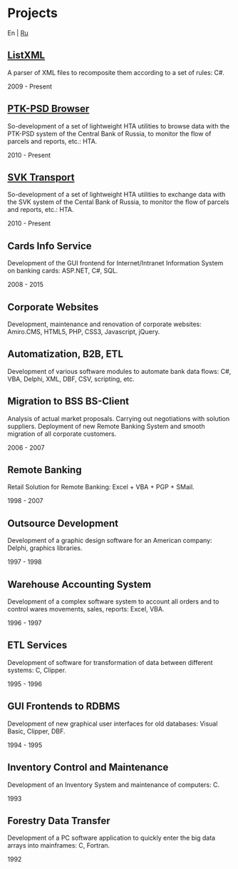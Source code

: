 ﻿# Projects

En | [Ru](/ru/resume "Russian language (по-русски)")

## [ListXML](http://diev.github.io/ListXML/)
A parser of XML files to recomposite them according to a set of rules: C#.

2009 - Present
   
## [PTK-PSD Browser](http://diev.github.io/PTK-PSD-Browser/)
So-development of a set of lightweight HTA utilities to browse data with the 
PTK-PSD system of the Central Bank of Russia, to monitor the flow of parcels 
and reports, etc.: HTA.

2010 - Present

## [SVK Transport](http://diev.github.io/SVK-Transport/)
So-development of a set of lightweight HTA utilities to exchange data with 
the SVK system of the Cental Bank of Russia, to monitor the flow of parcels 
and reports, etc.: HTA.

2010 - Present

## Cards Info Service
Development of the GUI frontend for Internet/Intranet Information System on 
banking cards: ASP.NET, C#, SQL.

2008 - 2015

## Corporate Websites
Development, maintenance and renovation of corporate websites: 
Amiro.CMS, HTML5, PHP, CSS3, Javascript, jQuery.

## Automatization, B2B, ETL
Development of various software modules to automate bank data flows: 
C#, VBA, Delphi, XML, DBF, CSV, scripting, etc.

## Migration to BSS BS-Client
Analysis of actual market proposals. Carrying out negotiations with solution 
suppliers. Deployment of new Remote Banking System and smooth migration of 
all corporate customers.

2006 - 2007

## Remote Banking
Retail Solution for Remote Banking: Excel + VBA + PGP + SMail.

1998 - 2007

## Outsource Development
Development of a graphic design software for an American company: 
Delphi, graphics libraries.

1997 - 1998

## Warehouse Accounting System
Development of a complex software system to account all orders and to control 
wares movements, sales, reports: Excel, VBA.

1996 - 1997

## ETL Services
Development of software for transformation of data between different systems: 
C, Clipper.

1995 - 1996

## GUI Frontends to RDBMS
Development of new graphical user interfaces for old databases: 
Visual Basic, Clipper, DBF.

1994 - 1995

## Inventory Control and Maintenance
Development of an Inventory System and maintenance of computers: C.

1993

## Forestry Data Transfer
Development of a PC software application to quickly enter the big data arrays 
into mainframes: C, Fortran.

1992

